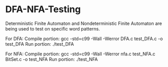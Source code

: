 # DFA-NFA-Testing
Deterministic Finite Automaton and Nondeterministic Finite Automaton are being used to test on specific word patterns.

For DFA:
Compile portion: gcc  -std=c99 -Wall -Werror DFA.c test_DFA.c -o test_DFA
Run portion: ./test_DFA

For NFA:
Compile portion: gcc -std=c99 -Wall -Werror nfa.c test_NFA.c BitSet.c -o test_NFA
Run portion: ./test_NFA

